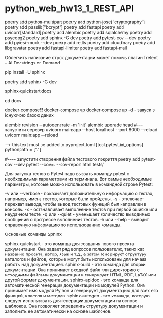 # python_web_hw13_1_REST_API
poetry add python-multipart
poetry add python-jose["cryptography"]
poetry add passlib["bcrypt"]
poetry add fastapi
poetry add uvicorn[standard] 
poetry add alembic 
poetry add sqlalchemy 
poetry add psycopg2 
poetry add sphinx -G dev 
poetry add pytest-cov --dev
poetry add pytest-mock --dev
poetry add redis
poetry add cloudinary
poetry add libgravatar
poetry add fastapi-limiter
poetry add fastapi-mail

Облегчить написание строк документации может помочь плагин Trelent - AI Docstrings on Demand. 

 pip install -U sphinx

 poetry add sphinx -G dev

sphinx-quickstart docs

cd docs

docker-compose!!!
docker-compose up
docker-compose up -d - запуск з існуючою базою даних


alembic revision --autogenerate -m 'Init'
alembic upgrade head
#--- запустити серевер
uvicorn main:app --host localhost --port 8000 --reload
uvicorn main:app --reload

--> this text must be added to pyproject.toml
[tool.pytest.ini_options]
pythonpath = ["."]

#---- запустити створення файла тестового покриття
poetry add pytest-cov --dev
pytest --cov=. --cov-report html tests/  


Для запуска тестов в Pytest надо вызвать команду pytest с необходимыми параметрами из терминала. Вот самые необходимые параметры, которые можно использовать в командной строке Pytest:

-v или --verbose - показывает дополнительную информацию о тестах, например, имена тестов, которые были пройдены.
-s - отключает перехват вывода, чтобы вывод тестовых функций был направлен в консоль.
-x - останавливает выполнение тестов при первой ошибке или неудачном тесте.
-q или --quiet - уменьшает количество выводимых сообщений о прогрессе выполнения тестов.
-h или --help - выводит справочную информацию по использованию команды.

 Основные команды Sphinx:

sphinx-quickstart - это команда для создания нового проекта документации. Она задает ряд вопросов пользователю, таких как название проекта, автор, язык и т.д., а затем генерирует структуру каталогов и файлов, которые могут быть использованы для начала работы над документацией.
sphinx-build - это команда для сборки документации. Она принимает входной файл или директорию с исходными файлами документации и генерирует HTML, PDF, LaTeX или другой формат документации.
sphinx-apidoc - это команда для автоматической генерации документации из модулей Python. Она принимает имя модуля Python и генерирует документацию для всех его функций, классов и методов.
sphinx-autogen - это команда, которую следует использовать для генерации документации на основе шаблонов. Она позволяет определить структуру документации и заполнить ее автоматически на основе шаблонов.




